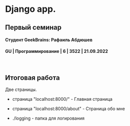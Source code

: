 # Django app.
## Первый семинар 
#### Студент GeekBrains: Рафаиль Абдюшев
#### GU | Программирование | 6 | 3522 | 21.09.2022

<br>

## Итоговая работа

Две страницы.
* страница "localhost:8000/" - Главная страница

* страница "localhost:8000/about" - Страница обо мне

* ./logging - папка для логирования
    




   






    


